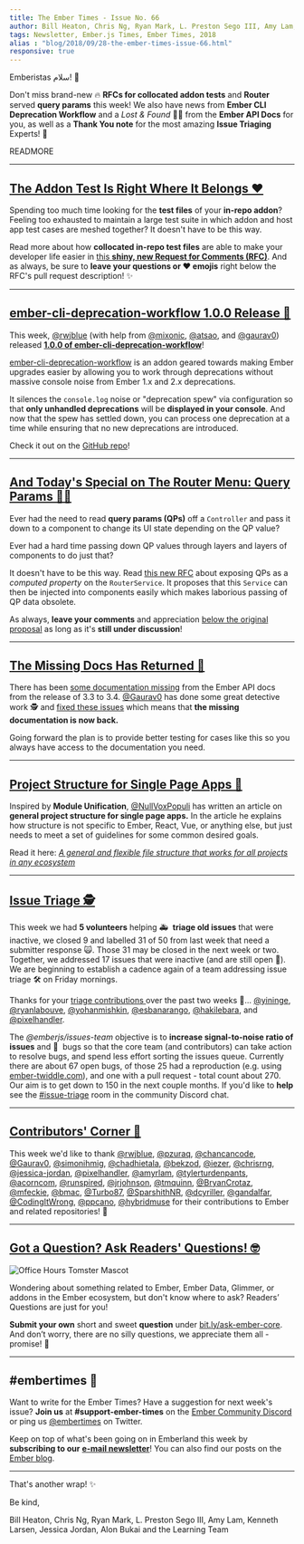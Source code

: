 ```yaml
---
title: The Ember Times - Issue No. 66
author: Bill Heaton, Chris Ng, Ryan Mark, L. Preston Sego III, Amy Lam, Kenneth Larsen, Jessica Jordan, Alon Bukai
tags: Newsletter, Ember.js Times, Ember Times, 2018
alias : "blog/2018/09/28-the-ember-times-issue-66.html"
responsive: true
---
```


Emberistas سلام! 🐹

Don't miss brand-new 🔥 **RFCs for collocated addon tests** and **Router** served **query params** this week!
We also have news from **Ember CLI Deprecation Workflow** and a _Lost & Found_ 🕵🏾‍ from the **Ember API Docs** for you,
as well as a **Thank You note** for the most amazing **Issue Triaging** Experts! 🙂

READMORE

---

## [The Addon Test Is Right Where It Belongs ❤️](https://github.com/emberjs/rfcs/pull/378)

<!--alex ignore host-hostess-->
Spending too much time looking for the **test files** of your **in-repo addon**? Feeling too exhausted to maintain a large test suite in which addon and host app test cases are meshed together? It doesn't have to be this way.

Read more about how **collocated in-repo test files** are able to make your developer life easier in [this **shiny, new Request for Comments (RFC)**](https://github.com/emberjs/rfcs/pull/378). And as always, be sure to **leave your questions or ❤️ emojis** right below the RFC's pull request description! ✨

---

## [ember-cli-deprecation-workflow 1.0.0 Release 🎉](https://twitter.com/rwjblue/status/1045031033274605575)

This week, [@rwjblue](https://github.com/rwjblue) (with help from [@mixonic](https://github.com/mixonic), [@atsao](https://github.com/atsao), and [@gaurav0](https://github.com/Gaurav0)) released [**1.0.0 of ember-cli-deprecation-workflow**](https://github.com/mixonic/ember-cli-deprecation-workflow/releases/tag/v1.0.0)!

[ember-cli-deprecation-workflow](https://github.com/mixonic/ember-cli-deprecation-workflow) is an addon geared towards making Ember upgrades easier by allowing you to work through deprecations without massive console noise from Ember 1.x and 2.x deprecations.

It silences the `console.log` noise or "deprecation spew" via configuration so that **only unhandled deprecations** will be **displayed in your console**. And now that the spew has settled down, you can process one deprecation at a time while ensuring that no new deprecations are introduced.

Check it out on the [GitHub repo](https://github.com/mixonic/ember-cli-deprecation-workflow)!

---

<!--alex ignore special-->
## [And Today's Special on The Router Menu: Query Params 👨‍🍳](https://github.com/emberjs/rfcs/pull/380)

Ever had the need to read **query params (QPs)** off a `Controller` and pass it down to a component to change its UI state depending on the QP value?

Ever had a hard time passing down QP values through layers and layers of components to do just that?

It doesn't have to be this way. Read [this new RFC](https://github.com/emberjs/rfcs/pull/380) about exposing QPs as a _computed property_ on the `RouterService`. It proposes that this `Service` can then be injected into components easily which makes laborious passing of QP data obsolete.

As always, **leave your comments** and appreciation [below the original proposal](https://github.com/emberjs/rfcs/pull/380) as long as it's **still under discussion**!

---

## [The Missing Docs Has Returned 📃](https://github.com/emberjs/ember.js/pull/17002)
There has been [some documentation missing](https://github.com/emberjs/ember.js/issues/16993) from the Ember API docs from the release of 3.3 to 3.4. [@Gaurav0](https://github.com/Gaurav0) has done some great detective work 🕵  and [fixed these issues](https://github.com/emberjs/ember.js/pull/17002) which means that **the missing documentation is now back.**

Going forward the plan is to provide better testing for cases like this so you always have access to the documentation you need.

---

## [Project Structure for Single Page Apps 📂](https://dev.to/nullvoxpopuli/a-general-and-flexible-file-structure-that-works-for-all-projects-in-any-ecosystem-1lp9)

Inspired by **Module Unification**, [@NullVoxPopuli](https://github.com/NullVoxPopuli) has
written an article on **general project structure for single page apps.**
In the article he explains how structure is not specific to Ember, React, Vue, or anything else,
but just needs to meet a set of guidelines for some common desired goals.

Read it here: [_A general and flexible file structure that works for all projects in any ecosystem_](https://dev.to/nullvoxpopuli/a-general-and-flexible-file-structure-that-works-for-all-projects-in-any-ecosystem-1lp9)


---

## [Issue Triage 🕵️](https://paper.dropbox.com/doc/Ember.js-Issue-Triage--ANXsBgi3NQNstI7fSMQIONfOAg-Bh6AEHTj1Bt4rXq0Awg4R)

<p>
  This week we had <strong>5 volunteers</strong> helping 🚑 &nbsp;<strong>triage old issues</strong> that were inactive,
  we closed 9 and labelled 31 of 50 from last week that need a submitter response 🙀.
  Those 31 may be closed in the next week or two. Together, we addressed 17 issues
  that were inactive (and are still open 📂). We are beginning to establish a cadence
  again of a team addressing issue triage 🛠️ on Friday mornings.
</p>
<p>
  Thanks for your
  <a href="https://paper.dropbox.com/doc/Triage-2018-09-21--ANXmzEWQ5mVFnbfufGK81Tj5Ag-BIKVPVdJqOS8q46TxJQKu">
    triage contributions
  </a> over the past two weeks 🙏…
  <a href="https://github.com/yininge" target="gh-user">@yininge</a>,
  <a href="https://github.com/ryanlabouve" target="gh-user">@ryanlabouve</a>,
  <a href="https://github.com/yohanmishkin" target="gh-user">@yohanmishkin</a>,
  <a href="https://github.com/esbanarango" target="gh-user">@esbanarango</a>,
  <a href="https://github.com/hakilebara" target="gh-user">@hakilebara</a>, and
  <a href="https://github.com/pixelhandler" target="gh-user">@pixelhandler</a>.
</p>
<p>
  The <em>@emberjs/issues-team</em> objective is to <strong>increase signal-to-noise ratio of issues</strong>
  and 🐛 &nbsp;bugs so that the core team (and contributors) can take action to resolve bugs,
  and spend less effort sorting the issues queue. Currently there are about 67 open bugs, of
  those 25 had a reproduction (e.g. using <a href="https://ember-twiddle.com">ember-twiddle.com</a>), and one with a pull request - total count about 270. Our aim is to get down to 150 in the next
  couple months. If you'd like to <strong>help</strong> see the
  <a href="https://discordapp.com/channels/480462759797063690/480523776845414412">#issue-triage</a>
  room in the community Discord chat.
</p>

---

## [Contributors' Corner 👏](https://guides.emberjs.com/release/contributing/repositories/)

<p>This week we'd like to thank <a href="https://github.com/rwjblue" target="gh-user">@rwjblue</a>, <a href="https://github.com/pzuraq" target="gh-user">@pzuraq</a>, <a href="https://github.com/chancancode" target="gh-user">@chancancode</a>, <a href="https://github.com/Gaurav0" target="gh-user">@Gaurav0</a>, <a href="https://github.com/simonihmig" target="gh-user">@simonihmig</a>, <a href="https://github.com/chadhietala" target="gh-user">@chadhietala</a>, <a href="https://github.com/bekzod" target="gh-user">@bekzod</a>, <a href="https://github.com/iezer" target="gh-user">@iezer</a>, <a href="https://github.com/chrisrng" target="gh-user">@chrisrng</a>, <a href="https://github.com/jessica-jordan" target="gh-user">@jessica-jordan</a>, <a href="https://github.com/pixelhandler" target="gh-user">@pixelhandler</a>, <a href="https://github.com/amyrlam" target="gh-user">@amyrlam</a>, <a href="https://github.com/tylerturdenpants" target="gh-user">@tylerturdenpants</a>, <a href="https://github.com/acorncom" target="gh-user">@acorncom</a>, <a href="https://github.com/runspired" target="gh-user">@runspired</a>, <a href="https://github.com/jrjohnson" target="gh-user">@jrjohnson</a>, <a href="https://github.com/tmquinn" target="gh-user">@tmquinn</a>, <a href="https://github.com/BryanCrotaz" target="gh-user">@BryanCrotaz</a>, <a href="https://github.com/mfeckie" target="gh-user">@mfeckie</a>, <a href="https://github.com/bmac" target="gh-user">@bmac</a>, <a href="https://github.com/Turbo87" target="gh-user">@Turbo87</a>, <a href="https://github.com/SparshithNR" target="gh-user">@SparshithNR</a>, <a href="https://github.com/dcyriller" target="gh-user">@dcyriller</a>, <a href="https://github.com/gandalfar" target="gh-user">@gandalfar</a>, <a href="https://github.com/CodingItWrong" target="gh-user">@CodingItWrong</a>, <a href="https://github.com/ppcano" target="gh-user">@ppcano</a>, <a href="https://github.com/hybridmuse" target="gh-user">@hybridmuse</a> for their contributions to Ember and related repositories! 💖</p>

---

## [Got a Question? Ask Readers' Questions! 🤓](https://docs.google.com/forms/d/e/1FAIpQLScqu7Lw_9cIkRtAiXKitgkAo4xX_pV1pdCfMJgIr6Py1V-9Og/viewform)

<div class="blog-row">
  <img class="float-right small transparent padded" alt="Office Hours Tomster Mascot" title="Readers' Questions" src="/images/tomsters/officehours.png" />

  <p>Wondering about something related to Ember, Ember Data, Glimmer, or addons in the Ember ecosystem, but don't know where to ask? Readers’ Questions are just for you!</p>

<p><strong>Submit your own</strong> short and sweet <strong>question</strong> under <a href="https://bit.ly/ask-ember-core" target="rq">bit.ly/ask-ember-core</a>. And don’t worry, there are no silly questions, we appreciate them all - promise! 🤞</p>

</div>

---

## #embertimes 📰

Want to write for the Ember Times? Have a suggestion for next week's issue? **Join us** at **#support-ember-times** on the [Ember Community Discord](https://discordapp.com/invite/zT3asNS) or ping us [@embertimes](https://twitter.com/embertimes) on Twitter.

Keep on top of what's been going on in Emberland this week by **subscribing to our** [**e-mail newsletter**](https://the-emberjs-times.ongoodbits.com/)! You can also find our posts on the [Ember blog](https://emberjs.com/blog/tags/newsletter.html).

---


That's another wrap! ✨

Be kind,

Bill Heaton, Chris Ng, Ryan Mark, L. Preston Sego III, Amy Lam, Kenneth Larsen, Jessica Jordan, Alon Bukai and the Learning Team
